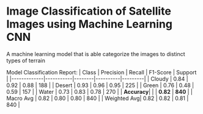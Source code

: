# Image Classification of Satellite Images using Machine Learning CNN
 A machine learning model that is able categorize the images to distinct types of terrain

Model Classification Report:
| Class       | Precision | Recall | F1-Score | Support |
|-------------|-----------|--------|----------|---------|
| Cloudy      | 0.84      | 0.92   | 0.88     | 188     |
| Desert      | 0.93      | 0.96   | 0.95     | 225     |
| Green       | 0.76      | 0.48   | 0.59     | 157     |
| Water       | 0.73      | 0.83   | 0.78     | 270     |
| **Accuracy**|           |        | **0.82** | **840** |
| Macro Avg   | 0.82      | 0.80   | 0.80     | 840     |
| Weighted Avg| 0.82      | 0.82   | 0.81     | 840     |
